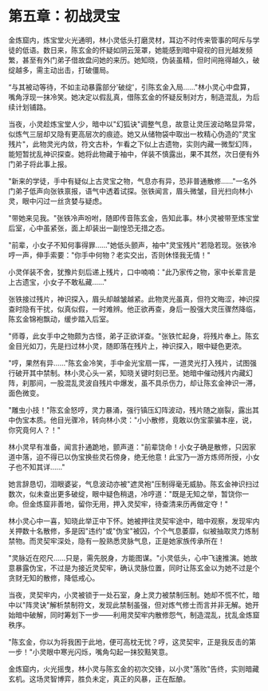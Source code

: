 # 第五章：初战灵宝

金炼窟内，炼宝堂火光通明，林小灵低头打磨灵材，耳边不时传来管事的呵斥与学徒的低语。数日来，陈玄金的怀疑如阴云笼罩，她能感到暗中窥视的目光越发频繁，甚至有外门弟子借故盘问她的来历。她知晓，伪装虽精，但时间拖得越久，破绽越多，需主动出击，打破僵局。

“与其被动等待，不如主动暴露部分'破绽'，引陈玄金入局……"林小灵心中盘算，嘴角浮现一抹冷笑。她决定以假乱真，借陈玄金的怀疑反制对方，制造混乱，为后续计划铺路。

当夜，小灵趁炼宝堂人少，暗中以"幻狐诀"调整气息，故意让灵压波动略显异常，似炼气三层却又隐有更高层次的痕迹。她又从储物袋中取出一枚精心伪造的"灵宝残片"，此物灵光内敛，符文古朴，乍看之下似上古遗物，实则内藏一微型幻阵，能短暂扰乱神识探查。她将此物藏于袖中，佯装不慎露出，果不其然，次日便有外门弟子将此事上报。

"新来的学徒，手中有疑似上古灵宝之物，气息亦有异，恐非普通散修……"一名外门弟子低声向张铁禀报，语气中透着试探。张铁闻言，眉头微皱，目光扫向林小灵，眼中闪过一丝贪婪与疑虑。

"带她来见我。"张铁冷声吩咐，随即传音陈玄金，告知此事。林小灵被带至炼宝堂后室，心中虽紧张，面上却装出一副惶恐无措之态。

"前辈，小女子不知何事得罪……"她低头颤声，袖中"灵宝残片"若隐若现。张铁冷哼一声，伸手索要："你手中何物？老实交出，否则休怪我无情！"

小灵佯装不舍，犹豫片刻后递上残片，口中喃喃："此乃家传之物，家中长辈言是上古遗宝，小女子不敢私藏……"

张铁接过残片，神识探入，眉头却越皱越紧。此物灵光虽真，但符文晦涩，神识探查时隐有干扰，似真似假，一时难辨。他正欲再查，身后一股强大灵压骤然降临，陈玄金锦袍飘动，缓步踏入后室。

"师尊，此女手中之物颇为古怪，弟子正欲详查。"张铁忙起身，将残片奉上。陈玄金目光如刀，先是扫过林小灵，随即落在残片上，神识探入，眼中疑色更浓。

"哼，果然有异……"陈玄金冷笑，手中金光宝扇一挥，一道灵光打入残片，试图强行破开其中禁制。林小灵心头一紧，知晓关键时刻已至。她暗中催动残片内藏幻阵，刹那间，一股混乱灵波自残片中爆发，虽不具杀伤力，却让陈玄金神识一滞，面色微变。

"雕虫小技！"陈玄金怒哼，灵力暴涌，强行镇压幻阵波动，残片随之崩裂，露出其中伪宝本质。他目光骤冷，转向林小灵："小小散修，竟敢以伪宝蒙骗本座，说，你究竟何人？！"

林小灵早有准备，闻言扑通跪地，颤声道："前辈饶命！小女子确是散修，只因家道中落，迫不得已以伪宝换些灵石傍身，绝无他意！此宝乃一游方炼师所授，小女子也不知其详……"

她言辞恳切，泪眼婆娑，气息波动亦被"遮灵袍"压制得毫无威胁。陈玄金神识扫过数次，似未查出更多破绽，眼中疑色稍退，冷哼道："既是无知之举，暂饶你一命。但金炼窟非善地，留你无用，押入灵契牢，待查清来历再做定夺！"

林小灵心中一喜，知晓此举正中下怀。她被押往灵契牢途中，暗中观察，发现牢内关押数十名散修，多是因"违约"或"伪宝"被囚，个个气息萎靡，似被抽取灵力炼制禁物。而灵契牢深处，隐有一股熟悉灵脉气息，正是她家族传承所在！

"灵脉近在咫尺……只是，需先脱身，方能图谋。"小灵低头，心中飞速推演。她故意暴露伪宝，不过是为接近灵契牢，确认灵脉位置，同时让陈玄金以为她不过是个贪财无知的散修，降低戒心。

当夜，灵契牢内，小灵被锁于一处石室，身上灵力被禁制压制。她却不慌不忙，暗中以"阵灵诀"解析禁制符文，发现此禁制虽强，但对炼气修士而言并非无解。她开始暗中破解，同时筹划下一步——利用灵契牢内散修怨气，制造混乱，扰乱金炼窟秩序。

"陈玄金，你以为将我困于此地，便可高枕无忧？哼，这灵契牢，正是我反击的第一步！"小灵眼中寒光闪烁，嘴角勾起一抹狡黠笑意。

金炼窟内，火光摇曳，林小灵与陈玄金的初次交锋，以小灵"落败"告终，实则暗藏玄机。这场灵智博弈，胜负未定，真正的风暴，正在酝酿。 